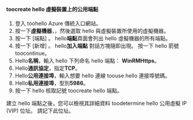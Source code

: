 #### <a name="toocreate-public-endpoints-on-hello-virtual-device"></a>toocreate hello 虛擬裝置上的公用端點

1. 登入 toohello Azure 傳統入口網站。
2. 按一下**虛擬機器**，，然後選取 hello 與虛擬裝置所使用的虛擬機器。
3. 按一下 [端點] 。 hello**端點**頁面會列出 hello 虛擬機器的所有端點。
4. 按一下 [新增] 。 hello**加入端點** 對話方塊隨即出現。 按一下 hello 箭號 toocontinue。
5. Hello**名稱**，輸入 hello 下列命名 hello 端點： **WinRMHttps**。
6. Hello**通訊協定**，指定**TCP**。
7. Hello**公用連接埠**，輸入想要 hello 連線 toouse hello 連接埠號碼。
8. Hello**私用連接埠**，型別**5986**。
9. 按一下 hello 核取記號 toocreate hello 端點。

建立 hello 端點之後，您可以檢視其詳細資料 toodetermine hello 公用虛擬 IP (VIP) 位址。 請記下此位址。

